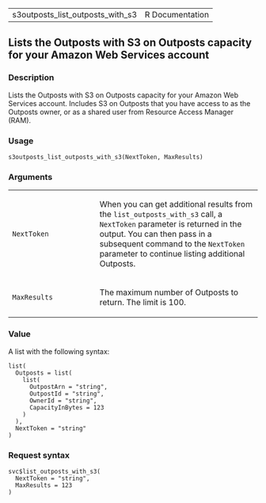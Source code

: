 <table style="width: 100%;">
<tbody>
<tr class="odd">
<td>s3outposts_list_outposts_with_s3</td>
<td style="text-align: right;">R Documentation</td>
</tr>
</tbody>
</table>

## Lists the Outposts with S3 on Outposts capacity for your Amazon Web Services account

### Description

Lists the Outposts with S3 on Outposts capacity for your Amazon Web
Services account. Includes S3 on Outposts that you have access to as the
Outposts owner, or as a shared user from Resource Access Manager (RAM).

### Usage

    s3outposts_list_outposts_with_s3(NextToken, MaxResults)

### Arguments

<table>
<colgroup>
<col style="width: 35%" />
<col style="width: 65%" />
</colgroup>
<tbody>
<tr class="odd">
<td><code
id="s3outposts_list_outposts_with_s3_:_NextToken">NextToken</code></td>
<td><p>When you can get additional results from the
<code>list_outposts_with_s3</code> call, a <code>NextToken</code>
parameter is returned in the output. You can then pass in a subsequent
command to the <code>NextToken</code> parameter to continue listing
additional Outposts.</p></td>
</tr>
<tr class="even">
<td><code
id="s3outposts_list_outposts_with_s3_:_MaxResults">MaxResults</code></td>
<td><p>The maximum number of Outposts to return. The limit is
100.</p></td>
</tr>
</tbody>
</table>

### Value

A list with the following syntax:

    list(
      Outposts = list(
        list(
          OutpostArn = "string",
          OutpostId = "string",
          OwnerId = "string",
          CapacityInBytes = 123
        )
      ),
      NextToken = "string"
    )

### Request syntax

    svc$list_outposts_with_s3(
      NextToken = "string",
      MaxResults = 123
    )
